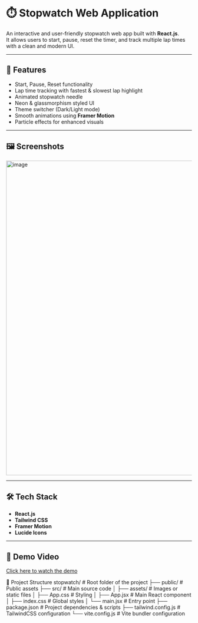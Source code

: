 # ⏱️ Stopwatch Web Application

An interactive and user-friendly stopwatch web app built with **React.js**.  
It allows users to start, pause, reset the timer, and track multiple lap times with a clean and modern UI.

---

## 🚀 Features
- Start, Pause, Reset functionality
- Lap time tracking with fastest & slowest lap highlight
- Animated stopwatch needle
- Neon & glassmorphism styled UI
- Theme switcher (Dark/Light mode)
- Smooth animations using **Framer Motion**
- Particle effects for enhanced visuals

---

## 🖼️ Screenshots
<img width="1848" height="855" alt="image" src="https://github.com/user-attachments/assets/85533cba-a001-44f4-a70a-4cf35ff853b9" />


---

## 🛠️ Tech Stack
- **React.js**
- **Tailwind CSS**
- **Framer Motion**
- **Lucide Icons**

---


## 🎥 Demo Video
[Click here to watch the demo](C:\Users\acer\Videos\Captures)



📂 Project Structure
stopwatch/                # Root folder of the project
├── public/               # Public assets
├── src/                  # Main source code
│   ├── assets/           # Images or static files
│   ├── App.css           # Styling
│   ├── App.jsx           # Main React component
│   ├── index.css         # Global styles
│   └── main.jsx          # Entry point
├── package.json          # Project dependencies & scripts
├── tailwind.config.js    # TailwindCSS configuration
└── vite.config.js        # Vite bundler configuration
